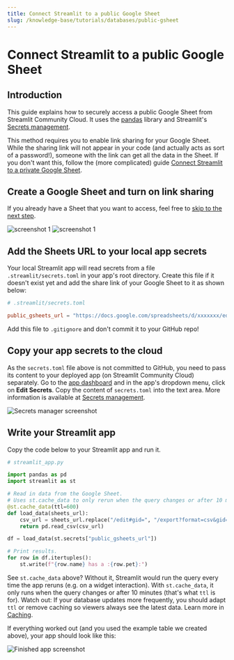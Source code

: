```yaml
---
title: Connect Streamlit to a public Google Sheet
slug: /knowledge-base/tutorials/databases/public-gsheet
---
```


# Connect Streamlit to a public Google Sheet

## Introduction

This guide explains how to securely access a public Google Sheet from Streamlit Community Cloud. It uses the [pandas](https://pandas.pydata.org/) library and Streamlit's [Secrets management](/streamlit-community-cloud/deploy-your-app/secrets-management).

This method requires you to enable link sharing for your Google Sheet. While the sharing link will not appear in your code (and actually acts as sort of a password!), someone with the link can get all the data in the Sheet. If you don't want this, follow the (more complicated) guide [Connect Streamlit to a private Google Sheet](private-gsheet).

## Create a Google Sheet and turn on link sharing

<Note>

If you already have a Sheet that you want to access, feel free to [skip to the next
step](#add-the-sheets-url-to-your-local-app-secrets).

</Note>

<Flex>
<Image alt="screenshot 1" src="/images/databases/public-gsheet-1.png" />
<Image alt="screenshot 1" src="/images/databases/public-gsheet-2.png" />
</Flex>

## Add the Sheets URL to your local app secrets

Your local Streamlit app will read secrets from a file `.streamlit/secrets.toml` in your app's root directory. Create this file if it doesn't exist yet and add the share link of your Google Sheet to it as shown below:

```toml
# .streamlit/secrets.toml

public_gsheets_url = "https://docs.google.com/spreadsheets/d/xxxxxxx/edit#gid=0"
```

<Important>

Add this file to `.gitignore` and don't commit it to your GitHub repo!

</Important>

## Copy your app secrets to the cloud

As the `secrets.toml` file above is not committed to GitHub, you need to pass its content to your deployed app (on Streamlit Community Cloud) separately. Go to the [app dashboard](https://share.streamlit.io/) and in the app's dropdown menu, click on **Edit Secrets**. Copy the content of `secrets.toml` into the text area. More information is available at [Secrets management](/streamlit-community-cloud/deploy-your-app/secrets-management).

![Secrets manager screenshot](/images/databases/edit-secrets.png)

## Write your Streamlit app

Copy the code below to your Streamlit app and run it.

```python
# streamlit_app.py

import pandas as pd
import streamlit as st

# Read in data from the Google Sheet.
# Uses st.cache_data to only rerun when the query changes or after 10 min.
@st.cache_data(ttl=600)
def load_data(sheets_url):
    csv_url = sheets_url.replace("/edit#gid=", "/export?format=csv&gid=")
    return pd.read_csv(csv_url)

df = load_data(st.secrets["public_gsheets_url"])

# Print results.
for row in df.itertuples():
    st.write(f"{row.name} has a :{row.pet}:")
```

See `st.cache_data` above? Without it, Streamlit would run the query every time the app reruns (e.g. on a widget interaction). With `st.cache_data`, it only runs when the query changes or after 10 minutes (that's what `ttl` is for). Watch out: If your database updates more frequently, you should adapt `ttl` or remove caching so viewers always see the latest data. Learn more in [Caching](/library/advanced-features/caching).

If everything worked out (and you used the example table we created above), your app should look like this:

![Finished app screenshot](/images/databases/streamlit-app.png)

